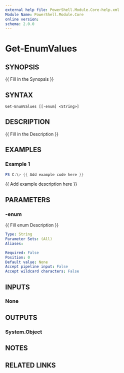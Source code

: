 ```yaml
---
external help file: PowerShell.Module.Core-help.xml
Module Name: PowerShell.Module.Core
online version:
schema: 2.0.0
---
```


# Get-EnumValues

## SYNOPSIS
{{ Fill in the Synopsis }}

## SYNTAX

```
Get-EnumValues [[-enum] <String>]
```

## DESCRIPTION
{{ Fill in the Description }}

## EXAMPLES

### Example 1
```powershell
PS C:\> {{ Add example code here }}
```

{{ Add example description here }}

## PARAMETERS

### -enum
{{ Fill enum Description }}

```yaml
Type: String
Parameter Sets: (All)
Aliases:

Required: False
Position: 0
Default value: None
Accept pipeline input: False
Accept wildcard characters: False
```

## INPUTS

### None

## OUTPUTS

### System.Object
## NOTES

## RELATED LINKS
